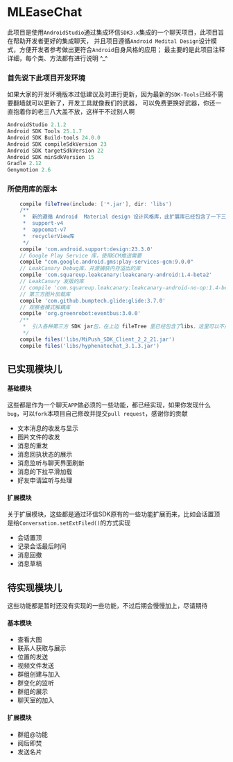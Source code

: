 MLEaseChat
================
此项目是使用`AndroidStudio`通过集成环信`SDK3.x`集成的一个聊天项目，此项目旨在帮助开发者更好的集成聊天，
并且项目遵循`Android Medital Design`设计模式，方便开发者参考做出更符合`Android`自身风格的应用；
最主要的是此项目注释详细，每个类、方法都有进行说明 ^_^

### 首先说下此项目开发环境
如果大家的开发环境版本过低建议及时进行更新，因为最新的`SDK-Tools`已经不需要翻墙就可以更新了，开发工具就像我们的武器，
可以免费更换好武器，你还一直抱着你的老三八大盖不放，这样干不过别人啊
```gradle
AndroidStudio 2.1.2
Android SDK Tools 25.1.7
Android SDK Build-tools 24.0.0
Android SDK compileSdkVersion 23
Android SDK targetSdkVersion 22
Android SDK minSdkVersion 15
Gradle 2.12
Genymotion 2.6
```

### 所使用库的版本
```gradle
    compile fileTree(include: ['*.jar'], dir: 'libs')
    /**
     *  新的遵循 Android  Material design 设计风格库，此扩展库已经包含了一下三个扩展库，如果引入了design，就不需要再单独引入其他库
     *  support-v4
     *  appcomat-v7
     *  recyclerView库
     */
    compile 'com.android.support:design:23.3.0'
    // Google Play Service 库，使用GCM推送需要
    compile "com.google.android.gms:play-services-gcm:9.0.0"
    // LeakCanary Debug库，开源捕获内存溢出的库
    compile 'com.squareup.leakcanary:leakcanary-android:1.4-beta2'
    // LeakCanary 发版的库
    // compile 'com.squareup.leakcanary:leakcanary-android-no-op:1.4-beta2'
    // 第三方图片加载库
    compile 'com.github.bumptech.glide:glide:3.7.0'
    // 观察者模式解耦库
    compile 'org.greenrobot:eventbus:3.0.0'
    /**
     *  引入各种第三方 SDK jar包，在上边 fileTree 里已经包含了libs，这里可以不用再单独添加
     */
    compile files('libs/MiPush_SDK_Client_2_2_21.jar')
    compile files('libs/hyphenatechat_3.1.3.jar')
```

已实现模块儿
-----------------
#### 基础模块

这些都是作为一个聊天`APP`做必须的一些功能，都已经实现，如果你发现什么`bug`，可以`fork`本项目自己修改并提交`pull request`，感谢你的贡献

- 文本消息的收发与显示
- 图片文件的收发
- 消息的重发
- 消息回执状态的展示
- 消息监听与聊天界面刷新
- 消息的下拉平滑加载
- 好友申请监听与处理


#### 扩展模块

关于扩展模块，这些都是通过环信SDK原有的一些功能扩展而来，比如会话置顶是给`Conversation.setExtFiled()`的方式实现

- 会话置顶
- 记录会话最后时间
- 消息回撤
- 消息草稿

待实现模块儿
------
这些功能都是暂时还没有实现的一些功能，不过后期会慢慢加上，尽请期待

#### 基本模块
- 查看大图
- 联系人获取与展示
- 位置的发送
- 视频文件发送
- 群组创建与加入
- 群变化的监听
- 群组的展示
- 聊天室的加入

#### 扩展模块
- 群组@功能
- 阅后即焚
- 发送名片



